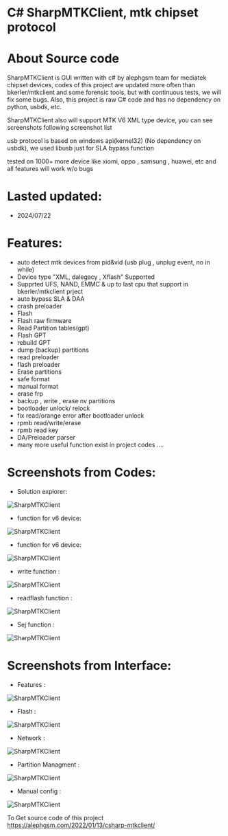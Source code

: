 # C# SharpMTKClient, mtk chipset protocol
# About Source code
SharpMTKClient is GUI written with c# by alephgsm team for mediatek chipset devices, codes of this project are updated more often than bkerler/mtkclient and some forensic tools, but with continuous tests, we will fix some bugs. Also, this project is raw C# code and has no dependency on python, usbdk, etc.

SharpMTKClient also will support MTK V6 XML type device, you can see screenshots following screenshot list

usb protocol is based on windows api(kernel32) (No dependency on usbdk), we used libusb just for SLA bypass function

tested on 1000+ more device like xiomi, oppo , samsung , huawei, etc and all features will work w/o bugs

# Lasted updated:
* 2024/07/22

# Features:
* auto detect mtk devices from pid&vid (usb plug , unplug event, no in while)
* Device type "XML, dalegacy , Xflash" Supported
* Supprted UFS, NAND, EMMC & up to last cpu that support in bkerler/mtkclient prject
* auto bypass SLA & DAA
* crash preloader
* Flash
* Flash raw firmware
* Read Partition tables(gpt)
* Flash GPT
* rebuild GPT
* dump (backup) partitions
* read preloader
* flash preloader
* Erase partitions
* safe format
* manual format
* erase frp
* backup , write , erase nv partitions
* bootloader unlock/ relock
* fix read/orange error after bootloader unlock
* rpmb read/write/erase
* rpmb read key
* DA/Preloader parser
* many more useful function exist in project codes ....

# Screenshots from Codes:
* Solution explorer:
  
![SharpMTKClient](https://alephgsm.com/wp-content/uploads/2022/01/1-1.jpg)
* function for v6 device:
  
![SharpMTKClient](https://alephgsm.com/wp-content/uploads/2022/01/2-1.jpg)
* function for v6 device:

![SharpMTKClient](https://alephgsm.com/wp-content/uploads/2022/01/3-1.jpg)
* write function :

![SharpMTKClient](https://alephgsm.com/wp-content/uploads/2022/01/4.jpg)
* readflash function :

![SharpMTKClient](https://alephgsm.com/wp-content/uploads/2022/01/5.jpg)
* Sej function :

![SharpMTKClient](https://alephgsm.com/wp-content/uploads/2022/01/6.jpg)

# Screenshots from Interface:
* Features :

![SharpMTKClient](https://alephgsm.com/wp-content/uploads/2022/01/FeaturePage.jpg)
* Flash :

![SharpMTKClient](https://alephgsm.com/wp-content/uploads/2022/01/FlashPage.jpg)
* Network :

![SharpMTKClient](https://alephgsm.com/wp-content/uploads/2022/01/NetworkPage.jpg)
* Partition Managment :

![SharpMTKClient](https://alephgsm.com/wp-content/uploads/2022/01/PartitionManagmet.jpg)
* Manual config :

![SharpMTKClient](https://alephgsm.com/wp-content/uploads/2022/01/ManualConfig.jpg)

To Get source code of this project
https://alephgsm.com/2022/01/13/csharp-mtkclient/
